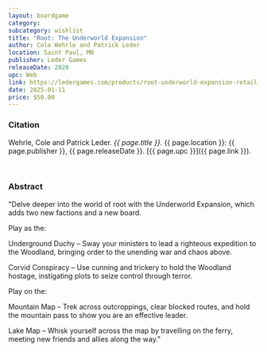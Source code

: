 ```yaml
---
layout: boardgame
category:
subcategory: wishlist
title: "Root: The Underworld Expansion"
author: Cole Wehrle and Patrick Leder
location: Saint Paul, MN
publisher: Leder Games
releaseDate: 2020
upc: Web
link: https://ledergames.com/products/root-underworld-expansion-retail-edition
date: 2025-01-11
price: $50.00
---
```


### Citation

Wehrle, Cole and Patrick Leder. *{{ page.title }}.* {{ page.location }}: {{ page.publisher }}, {{ page.releaseDate }}. [{{ page.upc }}]({{ page.link }}).

<br>


### Abstract

"Delve deeper into the world of root with the Underworld Expansion, which adds two new factions and a new board.

Play as the:

Underground Duchy – Sway your ministers to lead a righteous expedition to the Woodland, bringing order to the unending war and chaos above.

Corvid Conspiracy – Use cunning and trickery to hold the Woodland hostage, instigating plots to seize control through terror.

Play on the:

Mountain Map – Trek across outcroppings, clear blocked routes, and hold the mountain pass to show you are an effective leader.

Lake Map – Whisk yourself across the map by travelling on the ferry, meeting new friends and allies along the way."
